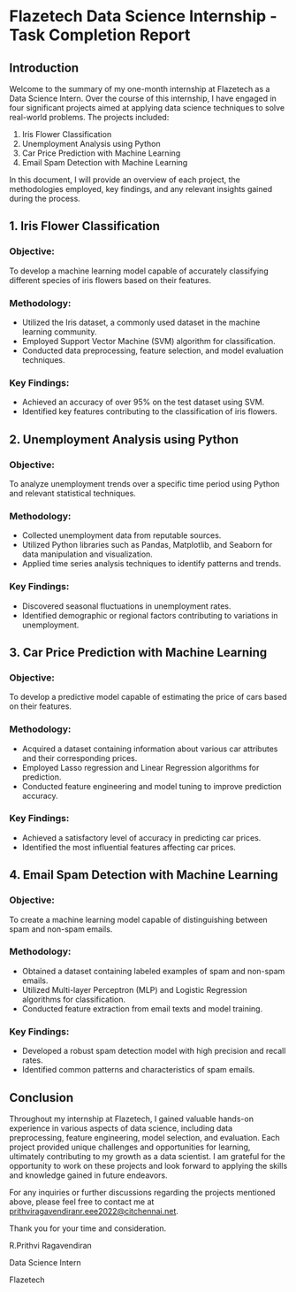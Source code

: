 # Flazetech Data Science Internship - Task Completion Report

## Introduction
Welcome to the summary of my one-month internship at Flazetech as a Data Science Intern. Over the course of this internship, I have engaged in four significant projects aimed at applying data science techniques to solve real-world problems. The projects included:

1. Iris Flower Classification
2. Unemployment Analysis using Python
3. Car Price Prediction with Machine Learning
4. Email Spam Detection with Machine Learning

In this document, I will provide an overview of each project, the methodologies employed, key findings, and any relevant insights gained during the process.

## 1. Iris Flower Classification
### Objective:
To develop a machine learning model capable of accurately classifying different species of iris flowers based on their features.

### Methodology:
- Utilized the Iris dataset, a commonly used dataset in the machine learning community.
- Employed Support Vector Machine (SVM) algorithm for classification.
- Conducted data preprocessing, feature selection, and model evaluation techniques.

### Key Findings:
- Achieved an accuracy of over 95% on the test dataset using SVM.
- Identified key features contributing to the classification of iris flowers.

## 2. Unemployment Analysis using Python
### Objective:
To analyze unemployment trends over a specific time period using Python and relevant statistical techniques.

### Methodology:
- Collected unemployment data from reputable sources.
- Utilized Python libraries such as Pandas, Matplotlib, and Seaborn for data manipulation and visualization.
- Applied time series analysis techniques to identify patterns and trends.

### Key Findings:
- Discovered seasonal fluctuations in unemployment rates.
- Identified demographic or regional factors contributing to variations in unemployment.

## 3. Car Price Prediction with Machine Learning
### Objective:
To develop a predictive model capable of estimating the price of cars based on their features.

### Methodology:
- Acquired a dataset containing information about various car attributes and their corresponding prices.
- Employed Lasso regression and Linear Regression algorithms for prediction.
- Conducted feature engineering and model tuning to improve prediction accuracy.

### Key Findings:
- Achieved a satisfactory level of accuracy in predicting car prices.
- Identified the most influential features affecting car prices.

## 4. Email Spam Detection with Machine Learning
### Objective:
To create a machine learning model capable of distinguishing between spam and non-spam emails.

### Methodology:
- Obtained a dataset containing labeled examples of spam and non-spam emails.
- Utilized Multi-layer Perceptron (MLP) and Logistic Regression algorithms for classification.
- Conducted feature extraction from email texts and model training.

### Key Findings:
- Developed a robust spam detection model with high precision and recall rates.
- Identified common patterns and characteristics of spam emails.

## Conclusion
Throughout my internship at Flazetech, I gained valuable hands-on experience in various aspects of data science, including data preprocessing, feature engineering, model selection, and evaluation. Each project provided unique challenges and opportunities for learning, ultimately contributing to my growth as a data scientist. I am grateful for the opportunity to work on these projects and look forward to applying the skills and knowledge gained in future endeavors.

For any inquiries or further discussions regarding the projects mentioned above, please feel free to contact me at prithviragavendiranr.eee2022@citchennai.net.

Thank you for your time and consideration.

R.Prithvi Ragavendiran

Data Science Intern

Flazetech
